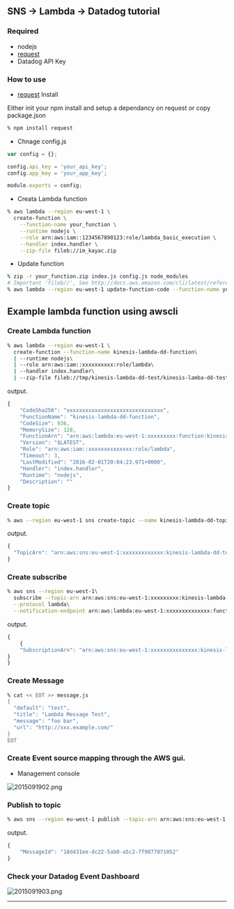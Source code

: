 ## SNS -> Lambda -> Datadog tutorial



### Required

- nodejs
- [request](https://www.npmjs.com/package/request)
- Datadog API Key

### How to use

- [request](https://www.npmjs.com/package/request) Install

Either init your npm install and setup a dependancy on request or copy package.json


```sh
% npm install request
```

- Chnage config.js

```javascript
var config = {};

config.api_key = 'your_api_key';
config.app_key = 'your_app_key';

module.exports = config;
```

- Creata Lambda function

```sh
% aws lambda --region eu-west-1 \
  create-function \
    --function-name your_function \
    --runtime nodejs \
    --role arn:aws:iam::1234567890123:role/lambda_basic_execution \
    --handler index.handler \
    --zip-file fileb://im_kayac.zip 
```

- Update function

```sh
% zip -r your_function.zip index.js config.js node_modules
# Important 'fileb//', See http://docs.aws.amazon.com/cli/latest/reference/lambda/update-function-code.html.
% aws lambda --region eu-west-1 update-function-code --function-name your_function --zip-file fileb://your_function.zip 
```

## Example lambda function using awscli

### Create Lambda function

```sh
% aws lambda --region eu-west-1 \
  create-function --function-name kinesis-lambda-dd-function\
  | --runtime nodejs\
  | --role arn:aws:iam::xxxxxxxxxx:role/lambda\
  | --handler index.handler\
  | --zip-file fileb://tmp/kinesis-lambda-dd-test/kinesis-lamba-dd-test.zip 
```

output.

```javascript
{
    "CodeSha256": "xxxxxxxxxxxxxxxxxxxxxxxxxxxxxxx", 
    "FunctionName": "kinesis-lambda-dd-function", 
    "CodeSize": 936, 
    "MemorySize": 128, 
    "FunctionArn": "arn:aws:lambda:eu-west-1:xxxxxxxxx:function:kinesis-lambda-dd-function", 
    "Version": "$LATEST", 
    "Role": "arn:aws:iam::xxxxxxxxxxxxxx:role/lambda", 
    "Timeout": 3, 
    "LastModified": "2016-02-01T20:04:23.971+0000", 
    "Handler": "index.handler", 
    "Runtime": "nodejs", 
    "Description": ""
}
```

### Create topic

```sh
% aws --region eu-west-1 sns create-topic --name kinesis-lambda-dd-topic-test
```

output.

```javascript
{
  "TopicArn": "arn:aws:sns:eu-west-1:xxxxxxxxxxxxx:kinesis-lambda-dd-topic-test"
}
```

### Create subscribe

```sh
% aws sns --region eu-west-1\ 
  subscribe --topic-arn arn:aws:sns:eu-west-1:xxxxxxxxx:kinesis-lambda-dd-topic-test\
  --protocol lambda\
  --notification-endpoint arn:aws:lambda:eu-west-1:xxxxxxxxxxxxxx:function:kinesis-lambda-dd-function 
```

output.

```javascript
{
    {
    "SubscriptionArn": "arn:aws:sns:eu-west-1:xxxxxxxxxxxxxxx:kinesis-lambda-dd-topic-test:47e83729-3461-4212-8f86-2a4ac83c9cfa"
}
}
```

### Create Message

```sh
% cat << EOT >> message.js
{
  "default": "test",
  "title": "Lambda Message Test",
  "message": "foo bar",
  "url": "http://xxx.example.com/"
}
EOT
```

### Create Event source mapping through the AWS gui. 

- Management console

![2015091902.png](https://qiita-image-store.s3.amazonaws.com/0/87189/b956061d-3fd1-cf1b-8dd1-e48ce87eddd0.png "2015091902.png")

### Publish to topic

```sh
% aws sns --region eu-west-1 publish --topic-arn arn:aws:sns:eu-west-1:663511558366:kinesis-lambda-dd-topic-test --subject "SNS test with Lambda and Datadog\!\!" --message file:///Users/jerrettlevensalor/Workspace/go_workspace/src/github.com/lambda-virtual/lambda-korya-datadog/message.js 
```

output.

```javascript
{
    "MessageId": "18d431ee-dc22-5ab0-a5c2-7f9877071052"
}
```

### Check your Datadog Event Dashboard

![2015091903.png](https://qiita-image-store.s3.amazonaws.com/0/87189/1b83d745-81ad-39e1-653f-8a943aab8cbe.png "2015091903.png")

***
